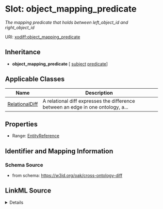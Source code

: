 # Slot: object_mapping_predicate
_The mapping predicate that holds between left_object_id and right_object_id_


URI: [xodiff:object_mapping_predicate](https://w3id.org/oak/cross-ontology-diff/object_mapping_predicate)




## Inheritance

* **object_mapping_predicate** [ [subject](subject.md) [predicate](predicate.md)]





## Applicable Classes

| Name | Description |
| --- | --- |
[RelationalDiff](RelationalDiff.md) | A relational diff expresses the difference between an edge in one ontology, a...






## Properties

* Range: [EntityReference](EntityReference.md)







## Identifier and Mapping Information







### Schema Source


* from schema: https://w3id.org/oak/cross-ontology-diff




## LinkML Source

<details>
```yaml
name: object_mapping_predicate
description: The mapping predicate that holds between left_object_id and right_object_id
from_schema: https://w3id.org/oak/cross-ontology-diff
rank: 1000
mixins:
- subject
- predicate
alias: object_mapping_predicate
owner: RelationalDiff
domain_of:
- RelationalDiff
range: EntityReference

```
</details>